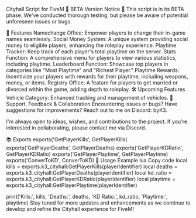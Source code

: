 Cityhall Script for FiveM
🚧 BETA Version Notice 🚧
This script is in its BETA phase. We've conducted thorough testing, but please be aware of potential unforeseen issues or bugs.

🌟 Features
Namechange Office: Empower players to change their in-game names seamlessly.
Social Money System: A unique system providing social money to eligible players, enhancing the roleplay experience.
Playtime Tracker: Keep track of each player's total playtime on the server.
Stats Function: A comprehensive menu for players to view various statistics, including playtime.
Leaderboard Function: Showcase top players in categories like "Most Playtime" and "Richest Player."
Playtime Rewards: Incentivize your players with rewards for their playtime, including weapons, money, or items.
Registry Office: A feature for players to get married or divorced within the game, adding depth to roleplay.
🛠 Upcoming Features
Vehicle Category: Enhanced tracking and management of vehicles.
🤝 Support, Feedback & Collaboration
Encountering issues or bugs? Have suggestions for improvements? Reach out to me on Discord: byK3.

I'm always open to ideas, wishes, and contributions to the project. If you're interested in collaborating, please contact me via Discord.

📚 Exports
exports('GetPlayerKills', GetPlayerKills)
exports('GetPlayerDeaths', GetPlayerDeaths)
exports('GetPlayerKDRatio', GetPlayerKDRatio)
exports('GetPlayerPlaytime', GetPlayerPlaytime)
exports('ConverToKD', ConverToKD)
📖 Usage Example
lua
Copy code
local kills = exports.k3_cityhall:GetPlayerKills(playerIdentifier)
local deaths = exports.k3_cityhall:GetPlayerDeaths(playerIdentifier)
local kd_ratio = exports.k3_cityhall:GetPlayerKDRatio(playerIdentifier)
local playtime = exports.k3_cityhall:GetPlayerPlaytime(playerIdentifier)

print('Kills:', kills, 'Deaths:', deaths, 'KD Ratio:', kd_ratio, 'Playtime:', playtime)
Stay tuned for more updates and enhancements as we continue to develop and refine the Cityhall experience for FiveM!





